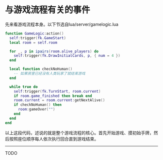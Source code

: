 # 与游戏流程有关的事件

先来看游戏流程本身。以下节选自lua/server/gamelogic.lua

```lua
function GameLogic:action()
  self:trigger(fk.GameStart)
  local room = self.room

  for _, p in ipairs(room.alive_players) do
    self:trigger(fk.DrawInitialCards, p, { num = 4 })
  end

  local function checkNoHuman()
    -- 如果房里已经没有人类玩家了就结束游戏
  end

  while true do
    self:trigger(fk.TurnStart, room.current)
    if room.game_finished then break end
    room.current = room.current:getNextAlive()
    if checkNoHuman() then
      room:gameOver("")
    end
  end
end
```

以上这段代码，述说的就是整个游戏流程的核心。首先开始游戏、摸初始手牌，然后按照座位顺序每人依次执行回合直到游戏结束。

___

TODO
